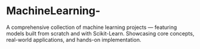# MachineLearning-
A comprehensive collection of machine learning projects — featuring models built from scratch and with Scikit-Learn. Showcasing core concepts, real-world applications, and hands-on implementation.
